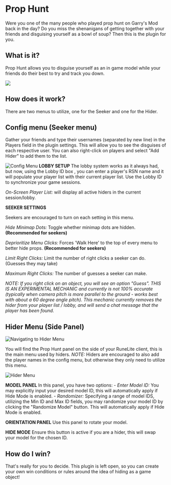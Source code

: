 ﻿

# Prop Hunt

Were you one of the many people who played prop hunt on Garry's Mod back in the day?  Do you miss the shenanigans of getting together with your friends and disguising yourself  as a bowl of soup?  Then this is the plugin for you.

## What is it?

Prop Hunt allows you to disguise yourself as an in game model while your friends  do their best to try and track you down.

![](https://i.imgur.com/iVqgoYJ.png)

## How does it work?

There are two menus to utilize, one for the Seeker and one for the Hider.

## Config menu (Seeker menu)

Gather your friends and type their usernames  (separated by new line)  in the Players field in the plugin settings. This will allow you to see the disguises of each respective user. You can also right-click on players and select "Add Hider" to add them to the list.

![Config Menu](https://imgur.com/AjijeCm.png)
**LOBBY SETUP**
The lobby system works as it always had, but now, using the Lobby ID box , you can enter a player's RSN name and it will populate your player list with their current player list. Use the Lobby ID to synchronize your game sessions.

*On-Screen Player List:* will display all active hiders in the current session/lobby.

**SEEKER SETTINGS**

Seekers are encouraged to turn on each setting in this menu.

*Hide Minimap Dots:* Toggle whether minimap dots are hidden. **(Recommended for seekers)**

*Deprioritize Menu Clicks:* Forces 'Walk Here' to the top of every menu to better hide props. **(Recommended for seekers)**

*Limit Right Clicks:* Limit the number of right clicks a seeker can do. (Guesses they may take)

*Maximum Right Clicks:* The number of guesses a seeker can make.

*NOTE: If you right click on an object, you will see an option "Guess". THIS IS AN EXPERIMENTAL MECHANIC and currently is not 100% accurate (typically when camera pitch is more parallel to the ground - works best with about a 60 degree angle pitch). This mechanic currently removes the hider from your player list / lobby, and will send a chat message that the player has been found.*

## Hider Menu (Side Panel)

![Navigating to Hider Menu](https://imgur.com/yLeUG8v.png)

You will find the Prop Hunt panel on the side of your RuneLite client, this is the main menu used by hiders. 
*NOTE:* Hiders are encouraged to also add the player names in the config menu, but otherwise they only need to utilize this menu.

![Hider Menu](https://imgur.com/qefQ6rf.png)

**MODEL PANEL**
In this panel, you have two options:
			 - *Enter Model ID:* You may explicitly input your desired model ID, this will automatically apply if Hide Mode is 		enabled.
			 - *Randomizer:* Specifying a range of model IDS, utilizing the Min ID and Max ID fields, you may randomize your model ID by clicking the "Randomize Model" button. This will automatically apply if Hide Mode is enabled.

**ORIENTATION PANEL**
Use this panel to rotate your model.

**HIDE MODE**
Ensure this button is active if you are a hider, this will swap your model for the chosen ID.

## How do I win?

That's really for you to decide.  This plugin is left open,  so you can create your own win conditions  or rules around the idea of hiding as a game object!

